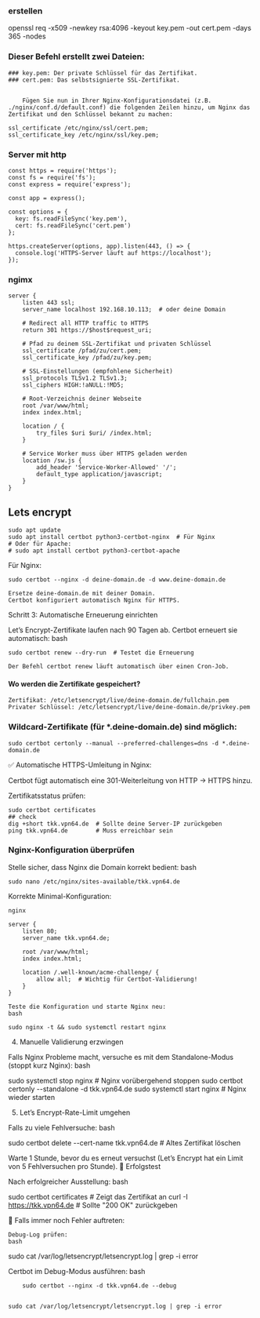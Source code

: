 ### erstellen

openssl req -x509 -newkey rsa:4096 -keyout key.pem -out cert.pem -days 365 -nodes


### Dieser Befehl erstellt zwei Dateien:

    ### key.pem: Der private Schlüssel für das Zertifikat.
    ### cert.pem: Das selbstsignierte SSL-Zertifikat.

```

    Fügen Sie nun in Ihrer Nginx-Konfigurationsdatei (z.B. ./nginx/conf.d/default.conf) die folgenden Zeilen hinzu, um Nginx das Zertifikat und den Schlüssel bekannt zu machen:

```   

    ssl_certificate /etc/nginx/ssl/cert.pem;
    ssl_certificate_key /etc/nginx/ssl/key.pem;
### Server mit http
```
const https = require('https');
const fs = require('fs');
const express = require('express');

const app = express();

const options = {
  key: fs.readFileSync('key.pem'),
  cert: fs.readFileSync('cert.pem')
};

https.createServer(options, app).listen(443, () => {
  console.log('HTTPS-Server läuft auf https://localhost');
});
```

### ngimx
```
server {
    listen 443 ssl;
    server_name localhost 192.168.10.113;  # oder deine Domain
    
    # Redirect all HTTP traffic to HTTPS
    return 301 https://$host$request_uri;

    # Pfad zu deinem SSL-Zertifikat und privaten Schlüssel
    ssl_certificate /pfad/zu/cert.pem;
    ssl_certificate_key /pfad/zu/key.pem;

    # SSL-Einstellungen (empfohlene Sicherheit)
    ssl_protocols TLSv1.2 TLSv1.3;
    ssl_ciphers HIGH:!aNULL:!MD5;

    # Root-Verzeichnis deiner Webseite
    root /var/www/html;
    index index.html;

    location / {
        try_files $uri $uri/ /index.html;
    }

    # Service Worker muss über HTTPS geladen werden
    location /sw.js {
        add_header 'Service-Worker-Allowed' '/';
        default_type application/javascript;
    }
}
```
## Lets encrypt
```
sudo apt update
sudo apt install certbot python3-certbot-nginx  # Für Nginx
# Oder für Apache:
# sudo apt install certbot python3-certbot-apache
```


Für Nginx:

```
sudo certbot --nginx -d deine-domain.de -d www.deine-domain.de
```
    Ersetze deine-domain.de mit deiner Domain.
    Certbot konfiguriert automatisch Nginx für HTTPS.

Schritt 3: Automatische Erneuerung einrichten

Let’s Encrypt-Zertifikate laufen nach 90 Tagen ab. Certbot erneuert sie automatisch:
bash
```
sudo certbot renew --dry-run  # Testet die Erneuerung
```

    Der Befehl certbot renew läuft automatisch über einen Cron-Job.


#### Wo werden die Zertifikate gespeichert?

    Zertifikat: /etc/letsencrypt/live/deine-domain.de/fullchain.pem
    Privater Schlüssel: /etc/letsencrypt/live/deine-domain.de/privkey.pem

### Wildcard-Zertifikate (für *.deine-domain.de) sind möglich:

```
sudo certbot certonly --manual --preferred-challenges=dns -d *.deine-domain.de
```
✅ Automatische HTTPS-Umleitung in Nginx:

Certbot fügt automatisch eine 301-Weiterleitung von HTTP → HTTPS hinzu.


Zertifikatsstatus prüfen:

```
sudo certbot certificates
## check
dig +short tkk.vpn64.de  # Sollte deine Server-IP zurückgeben
ping tkk.vpn64.de        # Muss erreichbar sein
```
### Nginx-Konfiguration überprüfen

Stelle sicher, dass Nginx die Domain korrekt bedient:
bash
```
sudo nano /etc/nginx/sites-available/tkk.vpn64.de
```
Korrekte Minimal-Konfiguration:
```
nginx

server {
    listen 80;
    server_name tkk.vpn64.de;

    root /var/www/html;
    index index.html;

    location /.well-known/acme-challenge/ {
        allow all;  # Wichtig für Certbot-Validierung!
    }
}
```

    Teste die Konfiguration und starte Nginx neu:
    bash

    sudo nginx -t && sudo systemctl restart nginx

4. Manuelle Validierung erzwingen

Falls Nginx Probleme macht, versuche es mit dem Standalone-Modus (stoppt kurz Nginx):
bash

sudo systemctl stop nginx   # Nginx vorübergehend stoppen
sudo certbot certonly --standalone -d tkk.vpn64.de
sudo systemctl start nginx  # Nginx wieder starten

5. Let’s Encrypt-Rate-Limit umgehen

Falls zu viele Fehlversuche:
bash

sudo certbot delete --cert-name tkk.vpn64.de  # Altes Zertifikat löschen

Warte 1 Stunde, bevor du es erneut versuchst (Let’s Encrypt hat ein Limit von 5 Fehlversuchen pro Stunde).
🌟 Erfolgstest

Nach erfolgreicher Ausstellung:
bash

sudo certbot certificates  # Zeigt das Zertifikat an
curl -I https://tkk.vpn64.de  # Sollte "200 OK" zurückgeben

🔧 Falls immer noch Fehler auftreten:

    Debug-Log prüfen:
    bash

sudo cat /var/log/letsencrypt/letsencrypt.log | grep -i error

Certbot im Debug-Modus ausführen:
bash
```
    sudo certbot --nginx -d tkk.vpn64.de --debug


sudo cat /var/log/letsencrypt/letsencrypt.log | grep -i error
```